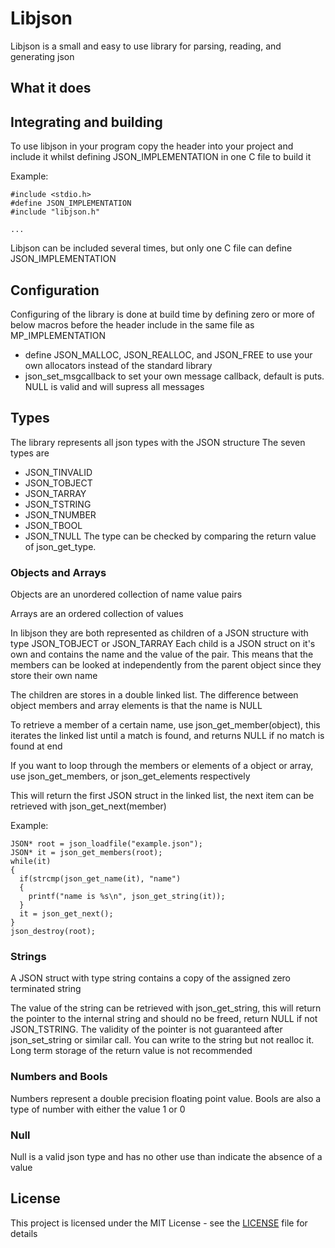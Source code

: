 # Libjson

Libjson is a small and easy to use library for parsing, reading, and generating json

## What it does

## Integrating and building
To use libjson in your program copy the header into your project and include it whilst defining JSON_IMPLEMENTATION in one C file to build it

Example:
```
#include <stdio.h>
#define JSON_IMPLEMENTATION
#include "libjson.h"

...
```
Libjson can be included several times, but only one C file can define JSON_IMPLEMENTATION

## Configuration
Configuring of the library is done at build time by defining zero or more of below macros before the header include in the same file as MP_IMPLEMENTATION

* define JSON_MALLOC, JSON_REALLOC, and JSON_FREE to use your own allocators instead of the standard library
* json_set_msgcallback to set your own message callback, default is puts. NULL is valid and will supress all messages

## Types
The library represents all json types with the JSON structure
The seven types are
* JSON_TINVALID
* JSON_TOBJECT
* JSON_TARRAY
* JSON_TSTRING
* JSON_TNUMBER
* JSON_TBOOL
* JSON_TNULL
The type can be checked by comparing the return value of json_get_type.

### Objects and Arrays
Objects are an unordered collection of name value pairs

Arrays are an ordered collection of values

In libjson they are both represented as children of a JSON structure with type JSON_TOBJECT or JSON_TARRAY
Each child is a JSON struct on it's own and contains the name and the value of the pair. This means that the members can be looked at independently from the parent object since they store their own name

The children are stores in a double linked list. The difference between object members and array elements is that the name is NULL

To retrieve a member of a certain name, use json_get_member(object), this iterates the linked list until a match is found, and returns NULL if no match is found at end

If you want to loop through the members or elements of a object or array, use json_get_members, or json_get_elements respectively

This will return the first JSON struct in the linked list, the next item can be retrieved with json_get_next(member)

Example:
```
JSON* root = json_loadfile("example.json");
JSON* it = json_get_members(root);
while(it)
{
  if(strcmp(json_get_name(it), "name")
  {
    printf("name is %s\n", json_get_string(it));
  }
  it = json_get_next();
}
json_destroy(root);
```

### Strings
A JSON struct with type string contains a copy of the assigned zero terminated string

The value of the string can be retrieved with json_get_string, this will return the pointer to the internal string and should no be freed, return NULL if not JSON_TSTRING.
The validity of the pointer is not guaranteed after json_set_string or similar call. You can write to the string but not realloc it. Long term storage of the return value is not recommended

### Numbers and Bools
Numbers represent a double precision floating point value. Bools are also a type of number with either the value 1 or 0

### Null
Null is a valid json type and has no other use than indicate the absence of a value

## License

This project is licensed under the MIT License - see the [LICENSE](LICENSE) file for details
